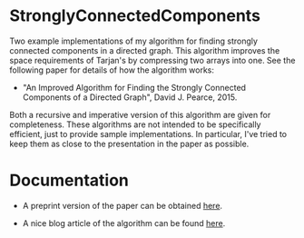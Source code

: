 # StronglyConnectedComponents

Two example implementations of my algorithm for finding strongly connected components in a directed graph.  This algorithm improves the space requirements of Tarjan's by compressing two arrays into one.  See the following paper for details of how the algorithm works:

* "An Improved Algorithm for Finding the Strongly Connected Components of a Directed Graph", David J. Pearce, 2015.

Both a recursive and imperative version of this algorithm are given for completeness.  These algorithms are not intended to be specifically efficient, just to provide sample implementations. In particular, I've tried to keep them as close to the presentation in the paper as possible.

# Documentation

* A preprint version of the paper can be obtained <a href="http://homepages.ecs.vuw.ac.nz/~djp/files/P05.pdf">here</a>.

* A nice blog article of the algorithm can be found <a href="http://www.timl.id.au/?p=327">here</a>.